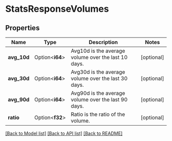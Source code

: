 # StatsResponseVolumes

## Properties

Name | Type | Description | Notes
------------ | ------------- | ------------- | -------------
**avg_10d** | Option<**i64**> | Avg10d is the average volume over the last 10 days. | [optional]
**avg_30d** | Option<**i64**> | Avg30d is the average volume over the last 30 days. | [optional]
**avg_90d** | Option<**i64**> | Avg90d is the average volume over the last 90 days. | [optional]
**ratio** | Option<**f32**> | Ratio is the ratio of the volume. | [optional]

[[Back to Model list]](../README.md#documentation-for-models) [[Back to API list]](../README.md#documentation-for-api-endpoints) [[Back to README]](../README.md)


